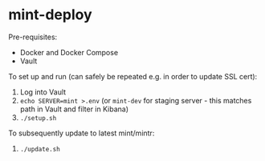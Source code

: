# mint-deploy

Pre-requisites:

- Docker and Docker Compose
- Vault

To set up and run (can safely be repeated e.g. in order to update SSL cert): 

1. Log into Vault
1. `echo SERVER=mint >.env` (or `mint-dev` for staging server - this matches path in Vault and filter in Kibana)
1. `./setup.sh`

To subsequently update to latest mint/mintr:

1. `./update.sh`
